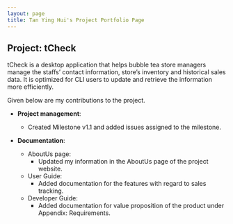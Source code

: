 ```yaml
---
layout: page
title: Tan Ying Hui's Project Portfolio Page
---
```


## Project: tCheck

tCheck is a desktop application that helps bubble tea store managers manage the staffs’ contact information, 
store’s inventory and historical sales data. It is optimized for CLI users to update and retrieve the information more 
efficiently.

Given below are my contributions to the project.

* **Project management**:
  * Created Milestone v1.1 and added issues assigned to the milestone.

* **Documentation**:
  * AboutUs page:
    * Updated my information in the AboutUs page of the project website.
  * User Guide:
    * Added documentation for the features with regard to sales tracking.
  * Developer Guide:
    * Added documentation for value proposition of the product under Appendix: Requirements.
